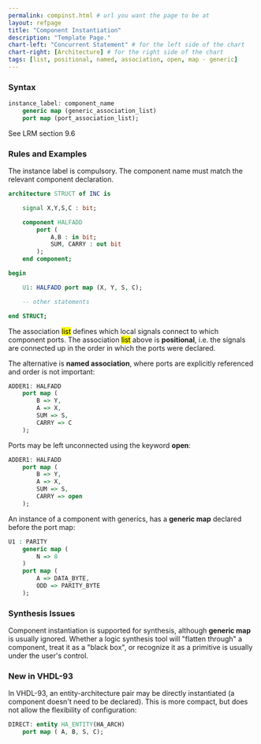 ```yaml
---
permalink: compinst.html # url you want the page to be at
layout: refpage
title: "Component Instantiation"
description: "Template Page."
chart-left: "Concurrent Statement" # for the left side of the chart
chart-right: [Architecture] # for the right side of the chart
tags: [list, positional, named, association, open, map - generic]
---
```



<h3 class="text-hr"><span>Syntax</span></h3>

```vhdl
instance_label: component_name
    generic map (generic_association_list)
    port map (port_association_list);
```

See LRM section 9.6

<h3 class="text-hr"><span>Rules and Examples</span></h3>

The instance label is compulsory. The component name must match the relevant component declaration.
```vhdl
architecture STRUCT of INC is

    signal X,Y,S,C : bit;

    component HALFADD
        port (
            A,B : in bit;
            SUM, CARRY : out bit
        );
    end component;

begin

    U1: HALFADD port map (X, Y, S, C);

    -- other statements

end STRUCT;
```

The association <mark>list</mark> defines which local signals connect to which component ports. The association <mark>list</mark> above is __positional__, i.e. the signals are connected up in the order in which the ports were declared.

The alternative is __named association__, where ports are explicitly referenced and order is not important:
```vhdl
ADDER1: HALFADD
    port map (  
        B => Y,     
        A => X,
        SUM => S,
        CARRY => C
    );
```

Ports may be left unconnected using the keyword __open__:
```vhdl
ADDER1: HALFADD
    port map (  
        B => Y,     
        A => X,
        SUM => S,
        CARRY => open
    );
```

An instance of a component with generics, has a __generic map__ declared before the port map:
```vhdl
U1 : PARITY
    generic map (
        N => 8
    )
    port map (
        A => DATA_BYTE,
        ODD => PARITY_BYTE
    );
```

<h3 class="text-hr"><span>Synthesis Issues</span></h3>

Component instantiation is supported for synthesis, although __generic map__ is usually ignored. Whether a logic synthesis tool will "flatten through" a component, treat it as a "black box", or recognize it as a primitive is usually under the user's control.

<h3 class="text-hr"><span>New in VHDL-93</span></h3>

In VHDL-93, an entity-architecture pair may be directly instantiated (a component doesn't need to be declared). This is more compact, but does not allow the flexibility of configuration:
```vhdl
DIRECT: entity HA_ENTITY(HA_ARCH)
    port map ( A, B, S, C);
```
